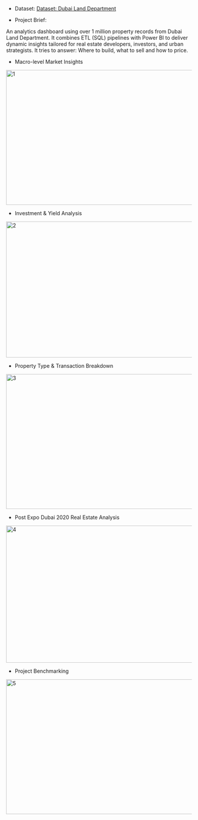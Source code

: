 - Dataset:
  [Dataset: Dubai Land Department](https://www.dubaipulse.gov.ae/organisation/dld/service/dld-transactions)

- Project Brief:
  
An analytics dashboard using over 1 million property records from Dubai Land Department. It combines ETL (SQL) pipelines with Power BI to deliver dynamic insights tailored for real estate developers, investors, and urban strategists. It tries to answer: Where to build, what to sell and how to price.

  
- Macro-level Market Insights

  
<img width="679" height="365" alt="1" src="https://github.com/user-attachments/assets/71b421ee-c214-431f-b21f-490206fb41e1" />


- Investment & Yield Analysis
  
<img width="674" height="368" alt="2" src="https://github.com/user-attachments/assets/f3150fd7-607c-4b26-bf59-8895b848ad12" />


- Property Type & Transaction Breakdown
  
<img width="667" height="365" alt="3" src="https://github.com/user-attachments/assets/d00c4e8c-4e66-4b39-be46-d15a6fc29e53" />


- Post Expo Dubai 2020 Real Estate Analysis
  
<img width="655" height="371" alt="4" src="https://github.com/user-attachments/assets/8ea4b9a0-9387-4767-b5b7-c160deb26fd2" />


- Project Benchmarking

 <img width="665" height="365" alt="5" src="https://github.com/user-attachments/assets/56ceecc7-72b7-4111-9ba4-c26cbcd46f3a" />
